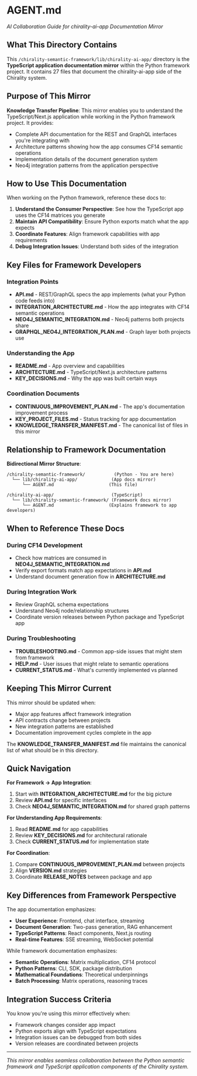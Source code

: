 # AGENT.md
*AI Collaboration Guide for chirality-ai-app Documentation Mirror*

## What This Directory Contains

This `/chirality-semantic-framework/lib/chirality-ai-app/` directory is the **TypeScript application documentation mirror** within the Python framework project. It contains 27 files that document the chirality-ai-app side of the Chirality system.

## Purpose of This Mirror

**Knowledge Transfer Pipeline**: This mirror enables you to understand the TypeScript/Next.js application while working in the Python framework project. It provides:

- Complete API documentation for the REST and GraphQL interfaces you're integrating with
- Architecture patterns showing how the app consumes CF14 semantic operations
- Implementation details of the document generation system
- Neo4j integration patterns from the application perspective

## How to Use This Documentation

When working on the Python framework, reference these docs to:

1. **Understand the Consumer Perspective**: See how the TypeScript app uses the CF14 matrices you generate
2. **Maintain API Compatibility**: Ensure Python exports match what the app expects
3. **Coordinate Features**: Align framework capabilities with app requirements
4. **Debug Integration Issues**: Understand both sides of the integration

## Key Files for Framework Developers

### Integration Points
- **API.md** - REST/GraphQL specs the app implements (what your Python code feeds into)
- **INTEGRATION_ARCHITECTURE.md** - How the app integrates with CF14 semantic operations
- **NEO4J_SEMANTIC_INTEGRATION.md** - Neo4j patterns both projects share
- **GRAPHQL_NEO4J_INTEGRATION_PLAN.md** - Graph layer both projects use

### Understanding the App
- **README.md** - App overview and capabilities
- **ARCHITECTURE.md** - TypeScript/Next.js architecture patterns
- **KEY_DECISIONS.md** - Why the app was built certain ways

### Coordination Documents
- **CONTINUOUS_IMPROVEMENT_PLAN.md** - The app's documentation improvement process
- **KEY_PROJECT_FILES.md** - Status tracking for app documentation
- **KNOWLEDGE_TRANSFER_MANIFEST.md** - The canonical list of files in this mirror

## Relationship to Framework Documentation

**Bidirectional Mirror Structure**:
```
/chirality-semantic-framework/           (Python - You are here)
  └── lib/chirality-ai-app/             (App docs mirror)
      └── AGENT.md                     (This file)

/chirality-ai-app/                      (TypeScript)
  └── lib/chirality-semantic-framework/ (Framework docs mirror)
      └── AGENT.md                     (Explains framework to app developers)
```

## When to Reference These Docs

### During CF14 Development
- Check how matrices are consumed in **NEO4J_SEMANTIC_INTEGRATION.md**
- Verify export formats match app expectations in **API.md**
- Understand document generation flow in **ARCHITECTURE.md**

### During Integration Work
- Review GraphQL schema expectations
- Understand Neo4j node/relationship structures
- Coordinate version releases between Python package and TypeScript app

### During Troubleshooting
- **TROUBLESHOOTING.md** - Common app-side issues that might stem from framework
- **HELP.md** - User issues that might relate to semantic operations
- **CURRENT_STATUS.md** - What's currently implemented vs planned

## Keeping This Mirror Current

This mirror should be updated when:
- Major app features affect framework integration
- API contracts change between projects
- New integration patterns are established
- Documentation improvement cycles complete in the app

The **KNOWLEDGE_TRANSFER_MANIFEST.md** file maintains the canonical list of what should be in this directory.

## Quick Navigation

**For Framework → App Integration**:
1. Start with **INTEGRATION_ARCHITECTURE.md** for the big picture
2. Review **API.md** for specific interfaces
3. Check **NEO4J_SEMANTIC_INTEGRATION.md** for shared graph patterns

**For Understanding App Requirements**:
1. Read **README.md** for app capabilities
2. Review **KEY_DECISIONS.md** for architectural rationale
3. Check **CURRENT_STATUS.md** for implementation state

**For Coordination**:
1. Compare **CONTINUOUS_IMPROVEMENT_PLAN.md** between projects
2. Align **VERSION.md** strategies
3. Coordinate **RELEASE_NOTES** between package and app

## Key Differences from Framework Perspective

The app documentation emphasizes:
- **User Experience**: Frontend, chat interface, streaming
- **Document Generation**: Two-pass generation, RAG enhancement
- **TypeScript Patterns**: React components, Next.js routing
- **Real-time Features**: SSE streaming, WebSocket potential

While framework documentation emphasizes:
- **Semantic Operations**: Matrix multiplication, CF14 protocol
- **Python Patterns**: CLI, SDK, package distribution
- **Mathematical Foundations**: Theoretical underpinnings
- **Batch Processing**: Matrix operations, reasoning traces

## Integration Success Criteria

You know you're using this mirror effectively when:
- Framework changes consider app impact
- Python exports align with TypeScript expectations  
- Integration issues can be debugged from both sides
- Version releases are coordinated between projects

---

*This mirror enables seamless collaboration between the Python semantic framework and TypeScript application components of the Chirality system.*